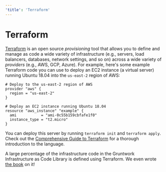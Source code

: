 ```yaml
---
'title': 'Terraform'
---
```


# Terraform

[Terraform](https://www.terraform.io) is an open source _provisioning_ tool that allows you to define and manage as code a
wide variety of infrastructure (e.g., servers, load balancers, databases, network settings, and so on) across
a wide variety of _providers_ (e.g., AWS, GCP, Azure). For example, here's some example Terraform code you can use to
deploy an EC2 instance (a virtual server) running Ubuntu 18.04 into the `us-east-2` region of AWS:

```hcl
# Deploy to the us-east-2 region of AWS
provider "aws" {
  region = "us-east-2"
}

# Deploy an EC2 instance running Ubuntu 18.04
resource "aws_instance" "example" {
  ami           = "ami-0c55b159cbfafe1f0"
  instance_type = "t2.micro"
}
```

You can deploy this server by running `terraform init` and `terraform apply`. Check out the
[Comprehensive Guide to Terraform](https://blog.gruntwork.io/a-comprehensive-guide-to-terraform-b3d32832baca) for a
thorough introduction to the language.

A large percentage of the infrastructure code in the Gruntwork Infrastructure as Code Library is defined using Terraform. We even
wrote [the book](https://www.terraformupandrunning.com) on it!